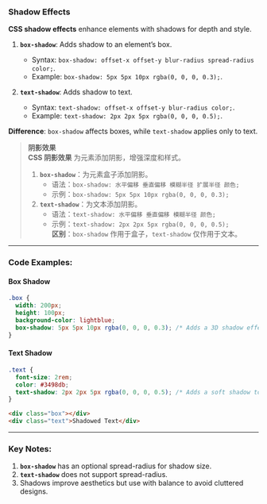 ### Shadow Effects  

**CSS shadow effects** enhance elements with shadows for depth and style.  

1. **`box-shadow`**: Adds shadow to an element’s box.  
   - Syntax: `box-shadow: offset-x offset-y blur-radius spread-radius color;`.  
   - Example: `box-shadow: 5px 5px 10px rgba(0, 0, 0, 0.3);`.  

2. **`text-shadow`**: Adds shadow to text.  
   - Syntax: `text-shadow: offset-x offset-y blur-radius color;`.  
   - Example: `text-shadow: 2px 2px 5px rgba(0, 0, 0, 0.5);`.  

**Difference**: `box-shadow` affects boxes, while `text-shadow` applies only to text.  

> **阴影效果**  
> **CSS 阴影效果** 为元素添加阴影，增强深度和样式。  
> 1. **`box-shadow`**：为元素盒子添加阴影。  
>    - 语法：`box-shadow: 水平偏移 垂直偏移 模糊半径 扩展半径 颜色;`  
>    - 示例：`box-shadow: 5px 5px 10px rgba(0, 0, 0, 0.3);`  
> 2. **`text-shadow`**：为文本添加阴影。  
>    - 语法：`text-shadow: 水平偏移 垂直偏移 模糊半径 颜色;`  
>    - 示例：`text-shadow: 2px 2px 5px rgba(0, 0, 0, 0.5);`  
>    **区别**：`box-shadow` 作用于盒子，`text-shadow` 仅作用于文本。  

---

### Code Examples:

#### **Box Shadow**
```css
.box {
  width: 200px;
  height: 100px;
  background-color: lightblue;
  box-shadow: 5px 5px 10px rgba(0, 0, 0, 0.3); /* Adds a 3D shadow effect */
}
```

#### **Text Shadow**
```css
.text {
  font-size: 2rem;
  color: #3498db;
  text-shadow: 2px 2px 5px rgba(0, 0, 0, 0.5); /* Adds a soft shadow to text */
}
```

```html
<div class="box"></div>
<div class="text">Shadowed Text</div>
```

---

### Key Notes:  
1. **`box-shadow`** has an optional spread-radius for shadow size.  
2. **`text-shadow`** does not support spread-radius.  
3. Shadows improve aesthetics but use with balance to avoid cluttered designs.